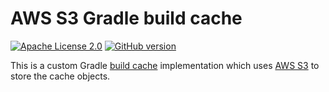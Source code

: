 # AWS S3 Gradle build cache

[![Apache License 2.0](https://img.shields.io/badge/License-Apache%20License%202.0-blue.svg)](https://www.apache.org/licenses/LICENSE-2.0.html)
[![GitHub version](https://badge.fury.io/gh/myniva%2Fgradle-s3-build-cache.svg)](https://badge.fury.io/gh/myniva%2Fgradle-s3-build-cache)


This is a custom Gradle [build cache](https://docs.gradle.org/3.5-rc-2/userguide/build_cache.html)
implementation which uses [AWS S3](https://aws.amazon.com/s3/) to store the cache objects.
